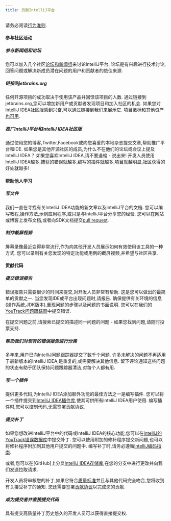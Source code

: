 ```yaml
---
title: 贡献IntelliJ平台
---
```


请务必阅读[行为准则](../CODE_OF_CONDUCT.md).


#### 参与社区活动


##### 参与新闻组和论坛

您可以加入几个社区[论坛和新闻组](https://intellij-support.jetbrains.com/hc/en-us/community/topics)来讨论IntelliJ平台.
论坛是有兴趣进行技术讨论,回答问题或解决新成员潜在问题的用户和贡献者的绝佳来源.


##### 链接到jetbrains.org

任何开源项目的成功取决于使用该产品并回馈该项目的人数.
通过链接到jetbrains.org,您可以增加新用户或贡献者发现项目和加入社区的机会.
如果您对IntelliJ IDEA社区版感到兴奋,可以通过链接到我们来展示它.
项目徽标和其他资产[也可用](https://www.jetbrains.com/company/press/).


##### 推广IntelliJ平台和IntelliJ IDEA社区版

通过使用您的博客,Twitter,Facebook或向您喜爱的本地杂志提交文章,帮助推广平台和IDE.
如果您是其他开源社区的成员,为什么不在他们的论坛或会议上提及IntelliJ IDEA？
如果您喜欢IntelliJ IDEA,请不要退缩 - 说出来!
开发人员使用IntelliJ IDEA越多,捕获的错误就越多,编写的插件就越多,项目就越明显,社区获得的好处就越多!


#### 帮助他人学习


##### 写文件

我们一直在寻找有关IntelliJ IDEA功能的新文章以及IntelliJ平台的文档.
您可以编写教程,操作方法,示例应用程序,或只是与IntelliJ平台分享您的经验.
您可以在网站或博客上发布文档,或者向SDK文档提交[pull request](/CONTRIBUTING.md).


##### 制作截屏视频

屏幕录像最近变得非常流行,作为向其他开发人员展示如何有效使用该工具的一种方式.
您可以录制有关您发现的特定功能或用例的截屏视频,并希望与社区共享.


#### 贡献代码


##### 提交错误报告

错误报告只需要很少的时间来提交,对开发人员非常有帮助.
这是您可以做出的最简单的贡献之一.
当您发现IDE或平台出现问题时,请报告.
确保提供有关环境的信息(操作系统,JDK版本),重现问题的步骤以及问题的书面说明.
您可以在我们的[YouTrack问题跟踪器](https://youtrack.jetbrains.com/issues/IDEA)中提交错误.

在提交问题之前,请搜索已提交的描述同一问题的问题 - 如果您找到问题,请随时投票支持.


##### 帮助我们对现有的错误报告进行分类

多年来,用户已向IntelliJ问题跟踪器提交了数千个问题.
许多未解决的问题不再适用于最新版本的IntelliJ IDEA,是重复的,或需要解决其他信息.
留下评论通知这些问题的状态有助于团队保持问题跟踪器清洁,对每个人都有用.


##### 写一个插件

提供更多代码,为IntelliJ IDEA添加额外功能的最佳方法之一是编写插件.
您可以将一个插件提交到[IntelliJ IDEA插件库](https://plugins.jetbrains.com/),使其可供所有IntelliJ IDEA用户使用.
编写插件时,您可以控制代码,无需签署贡献协议.


##### 提交补丁

如果您想改进IntelliJ平台中的代码或IntelliJ IDEA的核心功能,您可以在[IntelliJ的YouTrack错误数据库](https://youtrack.jetbrains.com/issues/IDEA)中提交补丁.
您可以使用附加的修补程序提交新问题,也可以将修补程序附加到其他用户提交的问题中.
编写补丁时,请务必遵循[IntelliJ编码指南](intellij_coding_guidelines.md).

或者,您可以在[GitHub]上分叉[IntelliJ IDEA存储库](https://github.com/JetBrains/intellij-community),在您的分支中进行更改并向我们发送拉取请求.

开发人员将审核您的补丁,如果它符合[质量标准](intellij_coding_guidelines.md)并且与其他代码完全吻合,您将收到有关接受补丁的通知.
您还需要签署[贡献协议](https://www.jetbrains.org/display/IJOS/Contributor+Agreement)以完成您的贡献.


##### 成为提交者并直接提交代码

具有提交高质量补丁历史悠久的开发人员可以获得直接提交权.


